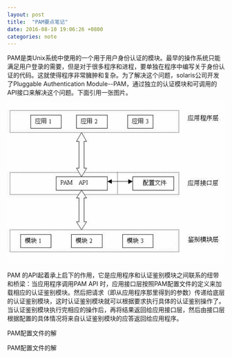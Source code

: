```yaml
---
layout: post
title:  "PAM要点笔记"
date: 2016-08-10 19:06:26 +0800
categories: note
---
```

PAM是类Unix系统中使用的一个用于用户身份认证的模块。最早的操作系统只能满足用户登录的需要，但是对于很多程序和进程，要单独在程序中编写关于身份认证的代码。这就使得程序非常臃肿和复杂。为了解决这个问题，solaris公司开发了Pluggable Authentication Module--PAM，通过独立的认证模块和可调用的API接口来解决这个问题。下面引用一张图片。

![note-about-pam-01.png](/assets/img/note-about-pam-01.png)

PAM 的API起着承上启下的作用，它是应用程序和认证鉴别模块之间联系的纽带和桥梁：当应用程序调用PAM API 时，应用接口层按照PAM配置文件的定义来加载相应的认证鉴别模块。然后把请求（即从应用程序那里得到的参数）传递给底层的认证鉴别模块，这时认证鉴别模块就可以根据要求执行具体的认证鉴别操作了。当认证鉴别模块执行完相应的操作后，再将结果返回给应用接口层，然后由接口层根据配置的具体情况将来自认证鉴别模块的应答返回给应用程序。

PAM配置文件的解

[PAM配置文件的解读]:http://www.infoq.com/cn/articles/linux-pam-one

PAM配置文件的解

[PAM各种详细使用案例]:http://www.infoq.com/cn/articles/linux-pam-two
